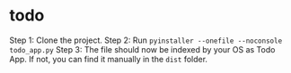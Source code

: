 # todo

Step 1: Clone the project.
Step 2: Run `pyinstaller --onefile --noconsole todo_app.py`
Step 3: The file should now be indexed by your OS as Todo App. If not, you 
can find it manually in the `dist` folder.
